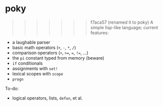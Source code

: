 # poky
>>>>>>> f7aca57 (renamed it to poky)
A simple lisp-like language; current features:

- a laughable parser
- basic math operators (`+`, `-`, `*`, `/`)
- comparison operators (`>`, `>=`, `=`, `!=`, …)
- the `pi` constant typed from memory (beware)
- `if` conditionals
- assignments with `set!`
- lexical scopes with `scope`
- `progn`

To-do:

- logical operators, lists, `defun`, et al.
